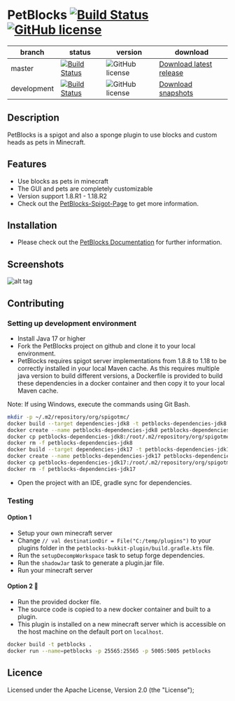 # PetBlocks  [![Build Status](https://maven-badges.herokuapp.com/maven-central/com.github.shynixn.petblocks/petblocks-api/badge.svg?style=flat-square)](https://maven-badges.herokuapp.com/maven-central/com.github.shynixn.petblocks/petblocks-api) [![GitHub license](https://img.shields.io/badge/license-Apache%20License%202.0-blue.svg?style=flat-square)](https://raw.githubusercontent.com/Shynixn/PetBlocks/master/LICENCE) 

| branch        | status        |  version | download |
| ------------- | ------------- |  --------| ---------| 
| master        | [![Build Status](https://github.com/Shynixn/PetBlocks/workflows/CI/badge.svg?branch=master)](https://github.com/Shynixn/PetBlocks/actions)| ![GitHub license](https://img.shields.io/nexus/r/https/oss.sonatype.org/com.github.shynixn.petblocks/petblocks-bukkit-plugin.svg?style=flat-square)  |[Download latest release](https://github.com/Shynixn/PetBlocks/releases)|
| development   | [![Build Status](https://github.com/Shynixn/PetBlocks/workflows/CI/badge.svg?branch=development)](https://github.com/Shynixn/PetBlocks/actions) |![GitHub license](https://img.shields.io/nexus/s/https/oss.sonatype.org/com.github.shynixn.petblocks/petblocks-bukkit-plugin.svg?style=flat-square) |  [Download snapshots](https://oss.sonatype.org/content/repositories/snapshots/com/github/shynixn/petblocks) |
## Description

PetBlocks is a spigot and also a sponge plugin to use blocks and custom heads as pets in Minecraft.

## Features

* Use blocks as pets in minecraft
* The GUI and pets are completely customizable
* Version support 1.8.R1 - 1.18.R2
* Check out the [PetBlocks-Spigot-Page](https://www.spigotmc.org/resources/12056/) to get more information. 

## Installation

* Please check out the [PetBlocks Documentation](https://shynixn.github.io/PetBlocks/) for further information.

## Screenshots

![alt tag](http://www.mediafire.com/convkey/8853/81wf7uswm0xh9qgzg.jpg)

## Contributing

### Setting up development environment

* Install Java 17 or higher
* Fork the PetBlocks project on github and clone it to your local environment.
* PetBlocks requires spigot server implementations from 1.8.8 to 1.18 to be correctly installed in your local Maven cache.
  As this requires multiple java version to build different versions, a Dockerfile is provided to build these dependencies in a docker container
  and then copy it to your local Maven cache.

Note: If using Windows, execute the commands using Git Bash.
````sh
mkdir -p ~/.m2/repository/org/spigotmc/
docker build --target dependencies-jdk8 -t petblocks-dependencies-jdk8 .
docker create --name petblocks-dependencies-jdk8 petblocks-dependencies-jdk8 bash
docker cp petblocks-dependencies-jdk8:/root/.m2/repository/org/spigotmc ~/.m2/repository/org/
docker rm -f petblocks-dependencies-jdk8
docker build --target dependencies-jdk17 -t petblocks-dependencies-jdk17 .
docker create --name petblocks-dependencies-jdk17 petblocks-dependencies-jdk17 bash
docker cp petblocks-dependencies-jdk17:/root/.m2/repository/org/spigotmc ~/.m2/repository/org/
docker rm -f petblocks-dependencies-jdk17
````

* Open the project with an IDE, gradle sync for dependencies.

### Testing

#### Option 1

* Setup your own minecraft server
* Change ``// val destinationDir = File("C:/temp/plugins")`` to your plugins folder in the ``petblocks-bukkit-plugin/build.gradle.kts`` file.
* Run the ``setupDecompWorkspace`` task to setup forge dependencies.
* Run the ``shadowJar`` task to generate a plugin.jar file.
* Run your minecraft server

#### Option 2 :whale:

* Run the provided docker file.
* The source code is copied to a new docker container and built to a plugin.
* This plugin is installed on a new minecraft server which is accessible on the host machine on the default port on ``localhost``.

````sh
docker build -t petblocks .
docker run --name=petblocks -p 25565:25565 -p 5005:5005 petblocks
````

## Licence

Licensed under the Apache License, Version 2.0 (the "License");
